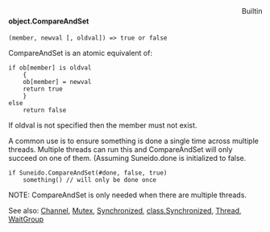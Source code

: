 <div style="float:right"><span class="builtin">Builtin</span></div>

#### object.CompareAndSet

``` suneido
(member, newval [, oldval]) => true or false
```

CompareAndSet is an atomic equivalent of:

``` suneido
if ob[member] is oldval
	{
	ob[member] = newval
	return true
	}
else
	return false
```

If oldval is not specified then the member must not exist.

A common use is to ensure something is done a single time across multiple threads. Multiple threads can run this and CompareAndSet will only succeed on one of them. (Assuming Suneido.done is initialized to false.

``` suneido
if Suneido.CompareAndSet(#done, false, true)
	something() // will only be done once
```

NOTE: CompareAndSet is only needed when there are multiple threads.


See also:
[Channel](<../Channel.md>),
[Mutex](<../Mutex.md>),
[Synchronized](<../Synchronized.md>),
[class.Synchronized](<../Class/class.Synchronized.md>),
[Thread](<../Thread.md>),
[WaitGroup](<../WaitGroup.md>)
